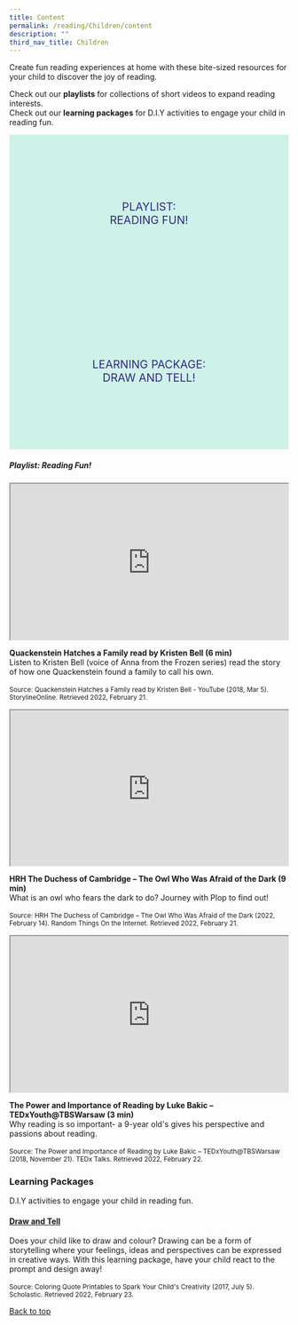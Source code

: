 ```yaml
---
title: Content
permalink: /reading/Children/content
description: ""
third_nav_title: Children
---
```

<style type="text/css">
/* Links */
.content a { color: #322987; }
.content a:focus,
.content a:hover { color: #28216c; }

/* Button Outline */
.bp-button { padding-left: 1.5rem; padding-right: 1.5rem; }
.bp-button.is-primary-outline { border: 1px solid #322987; color: #322987; background-color: transparent; text-decoration: none; }
.bp-button.is-primary-outline:focus,
.bp-button.is-primary-outline:hover { border: 1px solid #322987; color: #cff2e8; background-color: #322987; text-decoration: none; }

/* Responsive Iframe */
.responsive-iframe { position: absolute; top: 0; left: 0; bottom: 0; right: 0; width: 100%; height: 100%; }
.responsive-iframe-container { position: relative; overflow: hidden; width: 100%; }
.responsive-iframe-container.ratio-16by9 { padding-top: 56.25%; }
.responsive-iframe-container.ratio-4by3 { padding-top: 75%; }
.responsive-iframe-container.ratio-3by2 { padding-top: 66.66%; }
.responsive-iframe-container.ratio-1by1 { padding-top: 100%; }
	
/* Click Box */
.clickbox { display: block; position: relative; width: 100%; padding-bottom: 56.25%; background-color: transparent; }
.clickbox span { padding: .5rem; }
.clickbox a { position: absolute; display: flex; width: 100%; height: 100%; align-items: center; justify-content: center; font-size: 1.25rem; text-align: center; text-decoration: none; text-transform: uppercase; }
.clickbox a:focus,
.clickbox a:hover { text-decoration: none; }

/* Indigo Sky */
.clickbox.is-indigo-sky { background-color: #cff2e8; color: #322987; }
.clickbox.is-indigo-sky a { color: #322987; }
.clickbox.is-indigo-sky a:focus,
.clickbox.is-indigo-sky a:hover { background-color: #322987; color: #cff2e8; }

</style>

Create fun reading experiences at home with these bite-sized resources for your child to discover the joy of reading.

Check out our **playlists** for collections of short videos to expand reading interests.<br>
Check out our **learning packages** for D.I.Y activities to engage your child in reading fun.


<div class="row is-multiline">
  <div class="col is-one-third">
    <div class="clickbox is-indigo-sky">
      <a href="#reading-fun">
        <span>Playlist:<br>Reading Fun!</span>
      </a>
    </div>
  </div>
  <div class="col is-one-third">
    <div class="clickbox is-indigo-sky">
      <a href="#lp-draw-and-tell">
        <span>Learning Package:<br>Draw and Tell!</span>
      </a>
    </div>
  </div>
</div>
	


<h5 id="reading-fun" class="margin--bottom--lg"><b>Playlist: Reading Fun!</b></h5>

<div class="row is-multiline margin--bottom--lg">
  <div class="col is-two-fifths">
    <div class="responsive-iframe-container ratio-16by9">
          <iframe src="https://www.youtube.com/embed/xoiS5ZFtqVg" class="responsive-iframe"></iframe>
    </div>
  </div>
  <div class="col is-three-fifths">
			    <p><b>Quackenstein Hatches a Family read by Kristen Bell (6 min)</b><br>
    Listen to Kristen Bell (voice of Anna from the Frozen series) read the story of how one Quackenstein found a family to call his own.<br><br>
<small>Source: Quackenstein Hatches a Family read by Kristen Bell - YouTube (2018, Mar 5). StorylineOnline. Retrieved 2022, February 21.</small></p>
  </div>
</div>

<div class="row is-multiline margin--bottom--lg">
  <div class="col is-two-fifths">
    <div class="responsive-iframe-container ratio-16by9">
      <iframe src="https://www.youtube.com/embed/LqbCptWIH-M" class="responsive-iframe"></iframe>
    </div>
  </div>
  <div class="col is-three-fifths">
    <p><b>HRH The Duchess of Cambridge – The Owl Who Was Afraid of the Dark (9 min)</b><br>
    What is an owl who fears the dark to do? Journey with Plop to find out! <br><br>
<small>Source: HRH The Duchess of Cambridge – The Owl Who Was Afraid of the Dark (2022, February 14). Random Things On the Internet. Retrieved 2022, February 21.</small></p>
  </div>
</div>

<div class="row is-multiline margin--bottom--lg">
  <div class="col is-two-fifths">
    <div class="responsive-iframe-container ratio-16by9">
         <iframe src="https://www.youtube.com/embed/rW2r5uStgG0" class="responsive-iframe"></iframe>
    </div>
  </div>
  <div class="col is-three-fifths">
  <p><b>The Power and Importance of Reading by Luke Bakic – TEDxYouth@TBSWarsaw (3 min)</b><br>
    Why reading is so important- a 9-year old's gives his perspective and passions about reading.
<br><br>
<small>Source: The Power and Importance of Reading by Luke Bakic – TEDxYouth@TBSWarsaw (2018, November 21). TEDx Talks. Retrieved 2022, February 22.</small></p>
  </div>
 </div>

<h3 class="margin--bottom--lg" id="reading-fun"><b>Learning Packages</b></h3>
	
<p>D.I.Y activities to engage your child in reading fun.</p>

<h4 id="lp-draw-and-tell"><a href="https://www.scholastic.com/parents/kids-activities-and-printables/printables/writing-worksheets/coloring-quote-printables-to-spark-your-childs.html" target="_blank"><b>Draw and Tell</b></a></h4>
<p>Does your child like to draw and colour? Drawing can be a form of storytelling where your feelings, ideas and perspectives can be expressed in creative ways. With this learning package, have your child react to the prompt and design away!
<br><br><small>Source: Coloring Quote Printables to Spark Your Child's Creativity (2017, July 5). Scholastic. Retrieved 2022, February 23.</small>
</p>


	
<p class="has-text-right margin--top--xl"><a href="#main-content">Back to top</a></p>